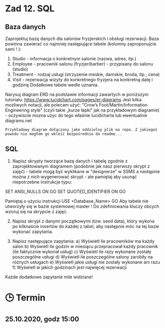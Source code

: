 # Zad 12. SQL

## Baza danych

Zaprojektuj bazę danych dla salonów fryzjerskich i obsługi rezerwacji.
Baza powinna zawierać co najmniej następujące tabele (kolumny zaproponujcie sami ! ):

1. Studio - informacja o konkretnym salonie (nazwa, adres, itp.)
2. Employee - pracownik salonu (fryzjer/barber) - przypisany do salonu (studio)
3. Treatment - rodzaj usługi (strzyzenie meskie, damskie, broda, itp.; cena)
4. Visit - rezerwacja wizyty do konkretnego fryzjera na konkretną datę i godzinę
Dodatkowe tabele wedle uznania.

Narysuj diagram ERD na podstawie informacji zawartych w poniższym tutorialu:
https://www.lucidchart.com/pages/er-diagrams 
Jest kilka mozliwych notacji, ale polecam użyć: "Crow’s Foot/Martin/Information Engineering style" (czyli takie „kurze łapki” jak na przykładowym diagramie) - oczywiscie mozna uzyc do tego właśnie lucidcharta lub ewentualnie diagrams.net
 
`Przykładowy diagram dołączony jako oddzielny plik na repo. Z jakiegoś powodu nie mogłem go wkleić bezpośrednio do readme...`
 
## SQL
 
1. Napisz skrypty tworzące bazę danych i tabelę zgodnie z zaprojektowanym diagramem (podobnie jak nasz pierwszy skrypt z zajęć) - tabele mogą być wyklikane w "designerze" w SSMS a następnie można z nich wygenerować skrypt - ale pamiętaj aby usunąć niepotrzebne instrukcje typu: 

SET ANSI_NULLS ON
GO
SET QUOTED_IDENTIFIER ON
GO

Pamiętaj o użyciu instrukcji 
USE <Database_Name>
GO
Aby tabele nie utworzyły się w bazie systemowej master ! 
Do zdefiniowania kluczy obcych wzoruj się na skrypcie z zajęć. 

2. Napisz skrypt 
z danymi początkowymi (tzw. seed data), który wykona po kilknaście insertów do każdej z tabel, aby następnie móc na tej bazie wykonać zapytania.

3. Napisz następujące zapytania:
a) Wyświetl ile pracowników ma każdy salon
b) Wyświetl ile godzin w miesiącu przepracował każdy pracownik (ile faktycznie wykonał usług)
c) Wyświetl ile razy wykonane zostały poszczególne usługi
d) Wyświetl ile poszczególne salony zarobiły na różnych usługach
e) Wyświetl jakie usługi nie zostały wykonane ani razu
f) Wyświetl w jakich godzinach jest najwięcej rezerwacji

Każde dodatkowe zapytanie mile widziane!

# :clock3: Termin
## 25.10.2020, godz 15:00 
